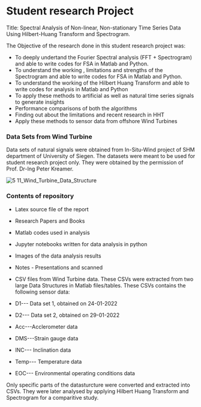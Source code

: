 # Student research Project

Title: Spectral Analysis of Non-linear, Non-stationary Time Series Data Using Hilbert-Huang Transform and Spectrogram.

The Objective of the research done in this student research project was:

- To deeply undertand the Fourier Spectral analysis (FFT + Spectrogram) and able to write codes for FSA in Matlab and Python.
- To understand the working , limitations and strengths of the Spectrogram and able to write codes for FSA in Matlab and Python.
- To understand the working of the Hilbert Huang Transform and able to write codes for analysis in Matlab and Python
- To apply these methods to artificial as well as natural time series signals to generate insights
- Performance comparisons of both the algorithms 
- Finding out about the limitations and recent research in HHT
- Apply these methods to sensor data from offshore Wind Turbines 

### Data Sets from Wind Turbine

Data sets of natural signals were obtained from In-Situ-Wind project of SHM department of University of Siegen. 
The datasets were meant to be used for student research project only.
They were obtained by the permission of Prof. Dr-Ing Peter Kreamer.

![5 11_Wind_Turbine_Data_Structure](https://github.com/Vishusharma296/Studienarbeit_HHT_Spectrogram_WT/assets/73486657/355fcb03-be26-4c2f-8912-dd32c50c98de)


### Contents of repository


- Latex source file of the report
- Research Papers and Books
- Matlab codes used in analysis
- Jupyter notebooks written for data analysis in python
- Images of the data analysis results
- Notes - Presentations and scanned
- CSV files from Wind Turbine data. These CSVs were extracted from two large Data Structures in Matlab files/tables. These CSVs contains the following sensor data:

- D1--- Data set 1, obtained on 24-01-2022
- D2--- Data set 2, obtained on 29-01-2022

- Acc---Acclerometer data
- DMS---Strain gauge data
- INC--- Inclination data
- Temp--- Temperature data
- EOC--- Environmental operating conditions data

Only specific parts of the datasturcture were converted and extracted into CSVs. They were later analysed by applying Hilbert Huang Transform and Spectrogram for a comparitive study.
